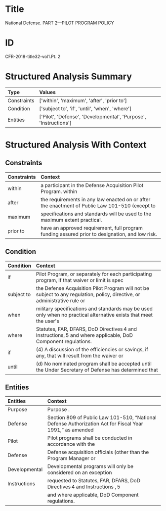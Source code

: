 # Title

 National Defense. PART 2—PILOT PROGRAM POLICY


# ID

 CFR-2018-title32-vol1.Pt. 2


# Structured Analysis Summary

| Type        | Values                                                           |
|:------------|:-----------------------------------------------------------------|
| Constraints | ['within', 'maximum', 'after', 'prior to']                       |
| Condition   | ['subject to', 'if', 'until', 'when', 'where']                   |
| Entities    | ['Pilot', 'Defense', 'Developmental', 'Purpose', 'Instructions'] |


# Structured Analysis With Context

 


## Constraints

| Constraints   | Context                                                                                         |
|:--------------|:------------------------------------------------------------------------------------------------|
| within        | a participant in the Defense Acquisition Pilot Program. within                                  |
| after         | the requirements in any law enacted on or after the enactment of Public Law 101-510 (except to  |
| maximum       | specifications and standards will be used to the maximum  extent practical.                     |
| prior to      | have an approved requirement, full program funding assured prior to  designation, and low risk. |


## Condition

| Condition   | Context                                                                                                                   |
|:------------|:--------------------------------------------------------------------------------------------------------------------------|
| if          | Pilot Program, or separately for each participating program, if  that waiver or limit is spec                             |
| subject to  | the Defense Acquisition Pilot Program will not be subject to any regulation, policy, directive, or administrative rule or |
| when        | military specifications and standards may be used only when no practical alternative exists that meet the user's          |
| where       | Statutes, FAR, DFARS, DoD Directives&#8201;4 and Instructions,&#8201;5 and where  applicable, DoD Component regulations.  |
| if          | (4) A discussion of the efficiencies or savings, if any, that will result from the waiver or                              |
| until       | (d) No nominated program shall be accepted  until the Under Secretary of Defense has determined that                      |


## Entities

| Entities      | Context                                                                                                               |
|:--------------|:----------------------------------------------------------------------------------------------------------------------|
| Purpose       | Purpose .                                                                                                             |
| Defense       | Section 809 of Public Law 101-510, &#8220;National  Defense Authorization Act for Fiscal Year 1991,&#8221; as amended |
| Pilot         | Pilot programs shall be conducted in accordance with the                                                              |
| Defense       | Defense acquisition officials (other than the Program Manager or                                                      |
| Developmental | Developmental programs will only be considered on an exception                                                        |
| Instructions  | requested to Statutes, FAR, DFARS, DoD Directives&#8201;4 and Instructions ,&#8201;5                                  |
|               |                  and where applicable, DoD Component regulations.                                                     |


